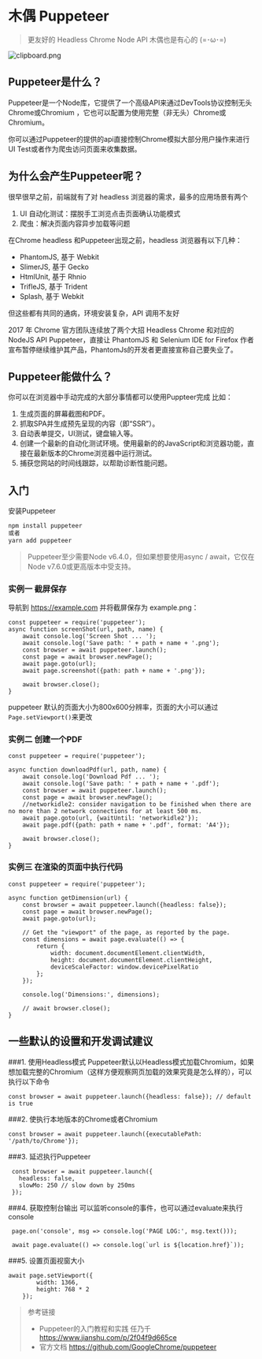 # 木偶 Puppeteer
> 更友好的 Headless Chrome Node API
> 木偶也是有心的 (=･ω･=)

![clipboard.png](https://segmentfault.com/img/bVbcEKb?w=290&h=422)

## Puppeteer是什么？
Puppeteer是一个Node库，它提供了一个高级API来通过DevTools协议控制无头 Chrome或Chromium ，它也可以配置为使用完整（非无头）Chrome或Chromium。

你可以通过Puppeteer的提供的api直接控制Chrome模拟大部分用户操作来进行UI Test或者作为爬虫访问页面来收集数据。

## 为什么会产生Puppeteer呢？

很早很早之前，前端就有了对 headless 浏览器的需求，最多的应用场景有两个

 1. UI 自动化测试：摆脱手工浏览点击页面确认功能模式
 2. 爬虫：解决页面内容异步加载等问题

在Chrome headless 和Puppeteer出现之前，headless 浏览器有以下几种：

- PhantomJS, 基于 Webkit
- SlimerJS, 基于 Gecko
- HtmlUnit, 基于 Rhnio
- TrifleJS, 基于 Trident
- Splash, 基于 Webkit

但这些都有共同的通病，环境安装复杂，API 调用不友好

2017 年 Chrome 官方团队连续放了两个大招 Headless Chrome 和对应的 NodeJS API Puppeteer，直接让 PhantomJS 和 Selenium IDE for Firefox 作者宣布暂停继续维护其产品，PhantomJs的开发者更直接宣称自己要失业了。

## Puppeteer能做什么？
你可以在浏览器中手动完成的大部分事情都可以使用Puppteer完成
比如：
 1. 生成页面的屏幕截图和PDF。 
 2. 抓取SPA并生成预先呈现的内容（即“SSR”）。 
 3. 自动表单提交，UI测试，键盘输入等。
 4. 创建一个最新的自动化测试环境。使用最新的的JavaScript和浏览器功能，直接在最新版本的Chrome浏览器中运行测试。
 5. 捕获您网站的时间线跟踪，以帮助诊断性能问题。

## 入门
安装Puppeteer

``` cmd
npm install puppeteer
或者
yarn add puppeteer
```

> Puppeteer至少需要Node v6.4.0，但如果想要使用async / await，它仅在Node v7.6.0或更高版本中受支持。

### 实例一 截屏保存
导航到 https://example.com 并将截屏保存为 example.png：

```
const puppeteer = require('puppeteer');
async function screenShot(url, path, name) {
    await console.log('Screen Shot ... ');
    await console.log('Save path: ' + path + name + '.png');
    const browser = await puppeteer.launch();
    const page = await browser.newPage();
    await page.goto(url);
    await page.screenshot({path: path + name + '.png'});

    await browser.close();
}
```
puppeteer 默认的页面大小为800x600分辨率，页面的大小可以通过```Page.setViewport()```来更改

### 实例二 创建一个PDF

```
const puppeteer = require('puppeteer');

async function downloadPdf(url, path, name) {
    await console.log('Download Pdf ... ');
    await console.log('Save path: ' + path + name + '.pdf');
    const browser = await puppeteer.launch();
    const page = await browser.newPage();
    //networkidle2: consider navigation to be finished when there are no more than 2 network connections for at least 500 ms.
    await page.goto(url, {waitUntil: 'networkidle2'});
    await page.pdf({path: path + name + '.pdf', format: 'A4'});

    await browser.close();
}
```

### 实例三 在渲染的页面中执行代码
```
const puppeteer = require('puppeteer');

async function getDimension(url) {
    const browser = await puppeteer.launch({headless: false});
    const page = await browser.newPage();
    await page.goto(url);

    // Get the "viewport" of the page, as reported by the page.
    const dimensions = await page.evaluate(() => {
        return {
            width: document.documentElement.clientWidth,
            height: document.documentElement.clientHeight,
            deviceScaleFactor: window.devicePixelRatio
        };
    });

    console.log('Dimensions:', dimensions);

    // await browser.close();
}
```
## 一些默认的设置和开发调试建议
###1. 使用Headless模式
Puppeteer默认以Headless模式加载Chromium，如果想加载完整的Chromium（这样方便观察网页加载的效果究竟是怎么样的），可以执行以下命令

```
const browser = await puppeteer.launch({headless: false}); // default is true
```

###2. 使执行本地版本的Chrome或者Chromium

```
const browser = await puppeteer.launch({executablePath: '/path/to/Chrome'});
```

###3. 延迟执行Puppeteer

```
 const browser = await puppeteer.launch({
   headless: false,
   slowMo: 250 // slow down by 250ms
 });
```
###4. 获取控制台输出
可以监听console的事件，也可以通过evaluate来执行console
```
 page.on('console', msg => console.log('PAGE LOG:', msg.text()));

 await page.evaluate(() => console.log(`url is ${location.href}`));
```
###5. 设置页面视窗大小

```
await page.setViewport({
        width: 1366,
        height: 768 * 2
    });
```

> 参考链接 
> - Puppeteer的入门教程和实践 任乃千 https://www.jianshu.com/p/2f04f9d665ce
> - 官方文档 https://github.com/GoogleChrome/puppeteer
